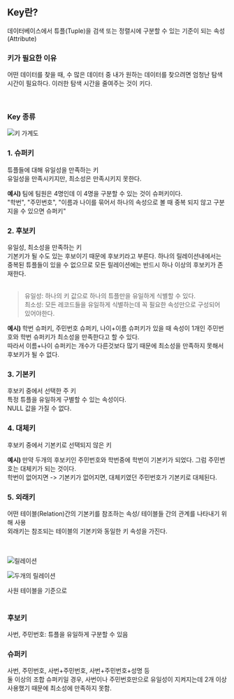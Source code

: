 ## Key란?
데이터베이스에서 튜플(Tuple)을 검색 또는 정렬시에 구분할 수 있는 기준이 되는 속성(Attribute)


### 키가 필요한 이유
어떤 데이터를 찾을 때, 수 많은 데이터 중 내가 원하는 데이터를 찾으려면 엄청난 탐색 시간이 필요하다. 이러한 탐색 시간을 줄여주는 것이 키다.

</br>

### Key 종류
![키 가계도](https://user-images.githubusercontent.com/58407737/211228427-45dde270-8802-4ada-96d6-13cae130309c.png)

<h3> 1. 슈퍼키 </h3>
튜플들에 대해 유일성을 만족하는 키 </br>
유일성을 만족시키지만, 최소성은 만족시키지 못한다. </br>

<b> 예시) </b>
팀에 팀원은 4명인데 이 4명을 구분할 수 있는 것이 슈퍼키이다. </br>
"학번", "주민번호", "이름과 나이를 묶어서 하나의 속성으로 볼 때 중복 되지 않고 구분지을 수 있으면 슈퍼키"
</br>

<h3> 2. 후보키 </h3>
유일성, 최소성을 만족하는 키 </br>
기본키가 될 수도 있는 후보이기 때문에 후보키라고 부른다. </nr>
하나의 릴레이션내에서는 중복된 튜플들이 있을 수 없으므로 모든 릴레이션에는 반드시 하나 이상의 후보키가 존재한다. <br> </br>

> 유일성: 하나의 키 값으로 하나의 튜플만을 유일하게 식별할 수 있다. </br>
> 최소성: 모든 레코드들을 유일하게 식별하는데 꼭 필요한 속성만으로 구성되어 있어야한다.

<b> 예시) </b>
학번 슈퍼키, 주민번호 슈퍼키, 나이+이름 슈퍼키가 있을 때 속성이 1개인 주민번호와 학번 슈퍼키가 최소성을 만족한다고 할 수 있다. </br>
따라서 이름+나이 슈퍼키는 개수가 다른것보다 많기 때문에 최소성을 만족하지 못해서 후보키가 될 수 없다.

<h3> 3. 기본키 </h3>
후보키 중에서 선택한 주 키 </br>
특정 튜플을 유일하게 구별할 수 있는 속성이다. </br>
NULL 값을 가질 수 없다. </br>

<h3> 4. 대체키 </h3>
후보키 중에서 기본키로 선택되지 않은 키 </br>

<b> 예시) </b>
만약 두개의 후보키인 주민번호와 학번중에 학번이 기본키가 되었다. 그럼 주민번호는 대체키가 되는 것이다. </br>
학번이 없어지면 -> 기본키가 없어지면, 대체키였던 주민번호가 기본키로 대체된다.

<h3> 5. 외래키 </h3>
어떤 테이블(Relation)간의 기본키를 참조하는 속성/ 테이블들 간의 관계를 나타내기 위해 사용 </br>
외래키는 참조되는 테이블의 기본키와 동일한 키 속성을 가진다.

</br>
</br>
</br>


![릴레이션](https://user-images.githubusercontent.com/58407737/211231717-155af669-05f6-4c29-9000-16cbdecbbe3e.png)

![두개의 릴레이션](https://user-images.githubusercontent.com/58407737/211231809-60a514bd-5156-474c-852e-ca14c87871e5.png)

사원 테이블을 기준으로 </br> </br>
### 후보키
사번, 주민번호: 튜플을 유일하게 구분할 수 있음 </br>

### 슈퍼키
사번, 주민번호, 사번+주민번호, 사번+주민번호+성명 등 </br>
둘 이상의 조합 슈퍼키일 경우, 사번이나 주민번호만으로 유일성이 지켜지는데 2개 이상 사용했기 때문에 최소성에 만족하지 못함.



